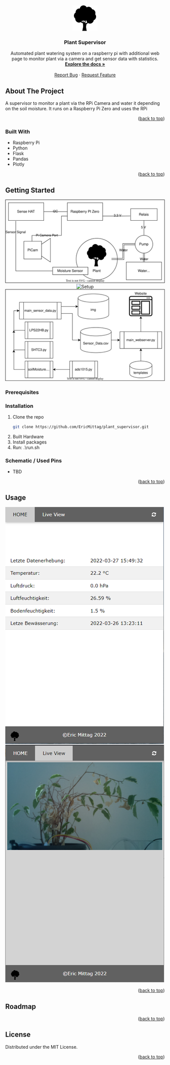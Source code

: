 <!-- Improved compatibility of back to top link: See: https://github.com/othneildrew/Best-README-Template/pull/73 -->
<a name="readme-top"></a>
<!--
*** Thanks for checking out the Best-README-Template. If you have a suggestion
*** that would make this better, please fork the repo and create a pull request
*** or simply open an issue with the tag "enhancement".
*** Don't forget to give the project a star!
*** Thanks again! Now go create something AMAZING! :D
-->



<!-- PROJECT SHIELDS -->
<!--
*** I'm using markdown "reference style" links for readability.
*** Reference links are enclosed in brackets [ ] instead of parentheses ( ).
*** See the bottom of this document for the declaration of the reference variables
*** for contributors-url, forks-url, etc. This is an optional, concise syntax you may use.
*** https://www.markdownguide.org/basic-syntax/#reference-style-links
-->

<!-- PROJECT LOGO -->
<br />
<div align="center">
  <a href="https://github.com/EricMittag/plant_supervisor">
    <img src="static/favicon.png" alt="Logo" width="80" height="80">
  </a>

<h3 align="center">Plant Supervisor</h3>

  <p align="center">
    Automated plant watering system on a raspberry pi with additional web page to monitor plant via a camera and get sensor data with statistics.
    <br />
    <a href="https://github.com/EricMittag/plant_supervisor"><strong>Explore the docs »</strong></a>
    <br />
    <br />
    <a href="https://github.com/EricMittag/plant_supervisor/issues">Report Bug</a>
    ·
    <a href="https://github.com/EricMittag/plant_supervisor/issues">Request Feature</a>
  </p>
</div>

<!-- ABOUT THE PROJECT -->
## About The Project

A supervisor to monitor a plant via the RPi Camera and water it depending on the soil moisture. It runs on a Raspberry Pi Zero and uses the RPi 

<p align="right">(<a href="#readme-top">back to top</a>)</p>



### Built With

* Raspberry Pi
* Python
* Flask
* Pandas
* Plotly

<p align="right">(<a href="#readme-top">back to top</a>)</p>



<!-- GETTING STARTED -->
## Getting Started

<center>
  <img src="docs/img/HardwareSetup.svg" alt="Hardware Setup">
  <img src="docs/img/SetupCaption.png" alt="Setup"  width="300">

  <img src="docs/img/SoftwareTree.svg" alt="Software Tree">
</center>

### Prerequisites


### Installation

1. Clone the repo
   ```sh
   git clone https://github.com/EricMittag/plant_supervisor.git
   ```
2. Built Hardware
3. Install packages
4. Run: .\run.sh

### Schematic / Used Pins
* TBD

<p align="right">(<a href="#readme-top">back to top</a>)</p>

<!-- USAGE EXAMPLES -->
## Usage

<img src="docs/img/WebsiteHome.png" alt="Website Home">
<img src="docs/img/WebsiteLiveView.png" alt="Website Live View">


<p align="right">(<a href="#readme-top">back to top</a>)</p>



<!-- ROADMAP -->
## Roadmap


<p align="right">(<a href="#readme-top">back to top</a>)</p>


<!-- LICENSE -->
## License

Distributed under the MIT License.

<p align="right">(<a href="#readme-top">back to top</a>)</p>
